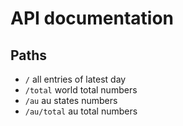# API documentation

## Paths

- `/` all entries of latest day
- `/total` world total numbers 
- `/au` au states numbers
- `/au/total` au total numbers

